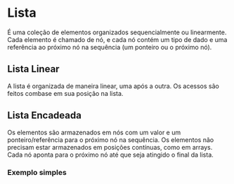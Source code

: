 # Lista
É uma coleção de elementos organizados sequencialmente ou linearmente. Cada elemento é chamado de nó, e cada nó contém um tipo de dado e uma referência ao próximo nó na sequência (um ponteiro ou o próximo nó).
## Lista Linear
A lista é organizada de maneira linear, uma após a outra. Os acessos são feitos combase em sua posição na lista.
## Lista Encadeada
Os elementos são armazenados em nós com um valor e um ponteiro/referência para o próximo nó na sequência. Os elementos não precisam estar armazenados em posições contínuas, como em arrays. Cada nó aponta para o próximo nó até que seja atingido o final da lista.

### Exemplo simples
